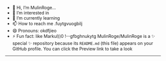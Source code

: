 - 👋 Hi, I’m MulinRoge...
- 👀 I’m interested in 
- 🌱 I’m currently learning
- 📫 How to reach me .fuytgvuogbilj
- 😄 Pronouns: okdfjieo
- ⚡ Fun fact: like Markul))0
!--gfbghnukytg
MulinRoge/MulinRoge is a ✨ special ✨ repository because its `README.md` (this file) appears on your GitHub profile.
You can click the Preview link to take a look 
---
